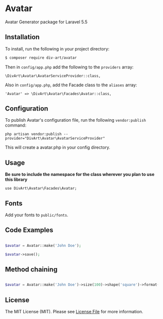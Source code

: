 # Avatar

Avatar Generator package for Laravel 5.5

## Installation

To install, run the following in your project directory:

``` bash
$ composer require div-art/avatar
```

Then in `config/app.php` add the following to the `providers` array:

```
\DivArt\Avatar\AvatarServiceProvider::class,
```

Also in `config/app.php`, add the Facade class to the `aliases` array:

```
'Avatar' => \DivArt\Avatar\Facades\Avatar::class,
```

## Configuration

To publish Avatar's configuration file, run the following `vendor:publish` command:

```
php artisan vendor:publish --provider="DivArt\Avatar\AvatarServiceProvider"
```

This will create a avatar.php in your config directory.

## Usage

**Be sure to include the namespace for the class wherever you plan to use this library**

```
use DivArt\Avatar\Facades\Avatar;
```

## Fonts

Add your fonts to `public/fonts`.

## Code Examples

```php

$avatar = Avatar::make('John Doe');

$avatar->save();

```

## Method chaining

```php

$avatar = Avatar::make('John Doe')->size(100)->shape('square')->format('png')->save('avatarName');

```

## License

The MIT License (MIT). Please see [License File](LICENSE.md) for more information.